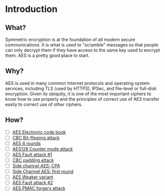 # Introduction

## What?

Symmetric encryption is at the foundation of all modern secure communications. It is what is used to "scramble" messages so that people can only decrypt them if they have access to the same key used to encrypt them. AES is a pretty good place to start.

## Why?

AES is used in many common Internet protocols and operating system services, including TLS (used by HTTPS), IPSec, and file-level or full-disk encryption. Given its ubiquity, it is one of the most important ciphers to know how to use properly and the principles of correct use of AES transfer easily to correct use of other ciphers.

## How?

- [ ] [AES Electronic code book](ecb.md)
- [ ] [CBC Bit-flipping attack](cbc-bit-flipping.md)
- [ ] [AES 4 rounds](4-rounds.md)
- [ ] [AES128 Counter mode attack](ctr.md)
- [ ] [AES Fault attack #1](fault1.md)
- [ ] [CBC padding attack](cbc-padding.md)
- [ ] [Side channel AES: CPA](cpa.md)
- [ ] [Side Channel AES: first round](sc-first-round.md)
- [ ] [AES Weaker variant](weaker-variant.md)
- [ ] [AES Fault attack #2](fault2.md)
- [ ] [AES PMAC forgery attack](pmac.md)
